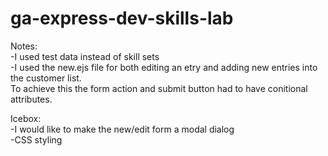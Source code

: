 # ga-express-dev-skills-lab

Notes: </br>
-I used test data instead of skill sets </br>
-I used the new.ejs file for both editing an etry and adding new entries into the customer list. </br>
    To achieve this the form action and submit button had to have conitional attributes.

Icebox: </br>
-I would like to make the new/edit form a modal dialog </br>
-CSS styling
